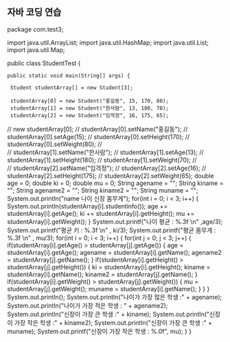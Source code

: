 ## 자바 코딩 연습

package com.test3;

import java.util.ArrayList;
import java.util.HashMap;
import java.util.List;
import java.util.Map;

public class StudentTest {

	public static void main(String[] args) {
		
	 Student studentArray[] = new Student[3];
	 
	 studentArray[0] = new Student("홍길동", 15, 170, 80);
	 studentArray[1] = new Student("한사람", 13, 180, 70);
	 studentArray[2] = new Student("임꺽정", 16, 175, 65);
//	 new studentArray[0];
//	 studentArray[0].setName("홍길동");
//	 studentArray[0].setAge(15);
//	 studentArray[0].setHeight(170);
//	 studentArray[0].setWeight(80);
//	 
//	 studentArray[1].setName("한사람");
//	 studentArray[1].setAge(13);
//	 studentArray[1].setHeight(180);
//	 studentArray[1].setWeight(70);
//	 
//	 studentArray[2].setName("임걱정");
//	 studentArray[2].setAge(16);
//	 studentArray[2].setHeight(175);
//	 studentArray[2].setWeight(65);
	 double age = 0;
	 double ki = 0;
	 double mu = 0;
	 String agename = "";
	 String kiname = "";
	 String agename2 = "";
	 String kiname2 = "";
	 String muname = "";
	 System.out.println("name  나이  신장  몸무게");
	 for(int i = 0; i < 3; i++) {
		System.out.println(studentArray[i].studentinfo());
		age += studentArray[i].getAge();
		ki += studentArray[i].getHeight();
		mu += studentArray[i].getWeight();
	 }
	 System.out.printf("나이 평균 :   %.3f  \n" ,age/3);
     System.out.printf("평균 키 :   %.3f  \n" , ki/3);
     System.out.printf("평균 몸무게 :    %.3f  \n" , mu/3);
     for(int i = 0; i < 3; i++) {
    	 for(int j = 0; j < 3; j++) {
    		 if(studentArray[i].getAge() > studentArray[j].getAge()) {
    			age = studentArray[i].getAge();
    			agename = studentArray[i].getName();
    			agename2 = studentArray[j].getName();
    		 }
    		 if(studentArray[i].getHeight() > studentArray[j].getHeight()) {
    			 ki = studentArray[i].getHeight();
    			 kiname = studentArray[i].getName();
    			 kiname2 = studentArray[j].getName();
    		 }
    		 if(studentArray[i].getWeight() > studentArray[j].getWeight()) {
    			 mu = studentArray[j].getWeight();
    			 muname = studentArray[i].getName();
    		 }
    	 }
     }
     System.out.println();
     System.out.println("나이가 가장 많은 학생 :" + agename);
     System.out.println("나이가 가장 적은 학생 : " + agename2);
     System.out.println("신장이 가장 큰 학생 :" + kiname);
     System.out.println("신장이 가장 작은 학생 :" + kiname2);
     System.out.println("신장이 가장 큰 학생 :" + muname);
     System.out.printf("신장이 가장 작은 학생 : %.0f", mu);
	}
}